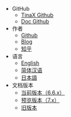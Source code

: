 * GitHub
  * [TinaX Github](https://github.com/yomunsam/tinax)
  * [Doc Github](https://github.com/nekonyastudio/tinax.doc)
* 作者
  * [Github](https://github.com/yomunsam)
  * [Blog](https://yomunchan.moe)
  * [知乎](https://www.zhihu.com/people/yomunsam)
* 语言
  * [English](/ ':ignore :target=_blank')
  * [简体汉语](/cmn-hans/)
  * [日本語](#/jp/ ':ignore :target=_blank')
* 文档版本
  * [当前版本（6.6.x）](/cmn-hans/)
  * [预览版本（7.x）](/v7/index.html#/zh-Hans/ ':ignore :target=_self')
  * [旧版本](/v6_legacy/index.html ':ignore :target=_self')